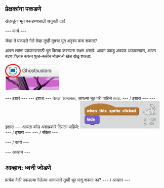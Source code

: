 ## प्रेक्षकांना पकडणे

खेळाडूंना भूत पकडण्यासाठी अनुमती द्या!

\--- कार्य \---

जेव्हा ते पकडले गेले तेव्हा तुम्ही तुमचा भूत अदृश्य करू शकता?

आपण त्यांना पकडण्यासाठी भूत क्लिक करण्यास सक्षम असावे. आपण पकडू अवघड आढळल्यास, आपण बटण क्लिक करून फुल-स्क्रीन मोडमध्ये खेळ खेळू शकता:

![स्क्रीनशॉट](images/ghost-fullscreen.png)

\--- इशारे \--- \--- इशारा \--- `क्लिक केल्यानंतर`, आपल्या भूत परी पाहिजे `लपवा`. \--- / इशारा \--- \--- इशारा \--- आपला कोड अशाप्रकारे दिसला पाहिजे: ![screenshot](images/ghost-catch-code.png) \--- / इशारा \--- \--- / संकेत \---

\--- / कार्य \---

\--- आव्हान \---

## आव्हान: ध्वनी जोडणे

प्रत्येक वेळी पकडल्या गेलेल्या आवाजाने तुम्ही भूत मागू शकता का? \--- / आव्हान \---